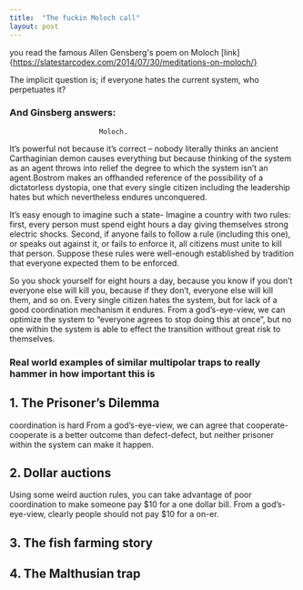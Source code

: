 ```yaml
---
title:  "The fuckin Moloch call"
layout: post
---
```


you read the famous Allen Gensberg's poem on Moloch [link] {https://slatestarcodex.com/2014/07/30/meditations-on-moloch/}
 
 The implicit question is; if everyone hates the current system, who perpetuates it?
 ### And Ginsberg answers: 
                          Moloch.
 
 
 It’s powerful not because it’s correct – nobody literally thinks an ancient Carthaginian demon causes everything but because
 thinking of the system as an agent throws into relief the degree to which the system isn’t an agent.Bostrom makes an offhanded 
 reference of the possibility of a dictatorless dystopia, one that every single citizen including the leadership hates but which 
 nevertheless endures unconquered. 
 
 
 
 It’s easy enough to imagine such a state- Imagine a country with two rules: first, every person must spend eight hours a day giving 
 themselves strong electric shocks. Second, if anyone fails to follow a rule (including this one), or speaks out against it,
 or fails to enforce it, all citizens must unite to kill that person. Suppose these rules were well-enough established by tradition
 that everyone expected them to be enforced.

So you shock yourself for eight hours a day, because you know if you don’t everyone else will kill you, because if they don’t, everyone
else will kill them, and so on. Every single citizen hates the system, but for lack of a good coordination mechanism it endures. 
From a god’s-eye-view, we can optimize the system to “everyone agrees to stop doing this at once”, but no one within the system is able 
to effect the transition without great risk to themselves.

### Real world examples of similar multipolar traps to really hammer in how important this is


## 1. The Prisoner’s Dilemma
coordination is hard From a god’s-eye-view, we can agree that cooperate-cooperate is a better outcome than defect-defect, but neither prisoner within the system can make it happen.

 ## 2. Dollar auctions 
 Using some weird auction rules, you can take advantage of poor coordination to make someone pay $10 for a one dollar bill. From a god’s-eye-view, clearly people should not pay $10 for a on-er.
 
## 3. The fish farming story

## 4. The Malthusian trap
